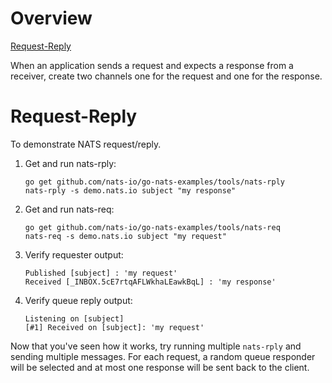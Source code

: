 # Overview
[Request-Reply](http://www.enterpriseintegrationpatterns.com/patterns/messaging/RequestReply.html)

When an application sends a request and expects a response from a receiver, create two channels one for the request and one for the response.

# Request-Reply
To demonstrate NATS request/reply.

  1. Get and run nats-rply:
     ```
     go get github.com/nats-io/go-nats-examples/tools/nats-rply
     nats-rply -s demo.nats.io subject "my response"
     ```
  1. Get and run nats-req:
     ```
     go get github.com/nats-io/go-nats-examples/tools/nats-req
     nats-req -s demo.nats.io subject "my request"
     ```
  1. Verify requester output:
     ```
     Published [subject] : 'my request'
     Received [_INBOX.5cE7rtqAFLWkhaLEawkBqL] : 'my response'
     ```
  1. Verify queue reply output:
     ```
     Listening on [subject]
     [#1] Received on [subject]: 'my request'
     ```

Now that you've seen how it works, try running multiple `nats-rply` and sending multiple messages. For each request, a random queue responder will be selected and at most one response will be sent back to the client.
